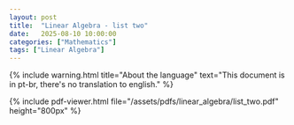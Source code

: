 ```yaml
---
layout: post
title:  "Linear Algebra - list two"
date:   2025-08-10 10:00:00
categories: ["Mathematics"]
tags: ["Linear Algebra"]
---
```


{% include warning.html 
   title="About the language" 
   text="This document is in pt-br, there's no translation to english." %}
 
{% include pdf-viewer.html file="/assets/pdfs/linear_algebra/list_two.pdf" height="800px" %}
